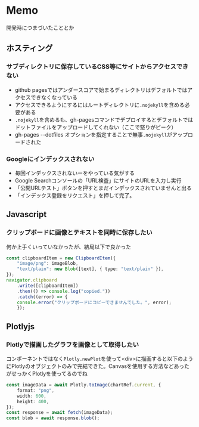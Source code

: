 # Memo

開発時につまづいたこととか

## ホスティング

### サブディレクトリに保存しているCSS等にサイトからアクセスできない

- github pagesではアンダースコアで始まるディレクトリはデフォルトではアクセスできなくなっている
- アクセスできるようにするにはルートディレクトリに`.nojekyll`を含める必要がある
- `.nojekyll`を含めるも、gh-pagesコマンドでデプロイするとデフォルトではドットファイルをアップロードしてくれない（ここで怒りがピーク）
- gh-pages --dotfiles オプションを指定することで無事`.nojekyll`がアップロードされた

### Googleにインデックスされない

- 毎回インデックスされないーをやっている気がする
- Google Searchコンソールの「URL検査」にサイトのURLを入力し実行
- 「公開URLテスト」ボタンを押すとまだインデックスされていませんと出る
- 「インデックス登録をリクエスト」を押して完了。

## Javascript

### クリップボードに画像とテキストを同時に保存したい

何か上手くいっていなかったが、結局以下で良かった

```typescript
const clipboardItem = new ClipboardItem({
    "image/png": imageBlob,
    "text/plain": new Blob([text], { type: "text/plain" }),
});
navigator.clipboard
    .write([clipboardItem])
    .then(() => console.log("copied."))
    .catch((error) => {
    console.error("クリップボードにコピーできませんでした。", error);
    });
```

## Plotlyjs

### Plotlyで描画したグラフを画像として取得したい

コンポーネントではなく`Plotly.newPlot`を使って\<div\>に描画すると以下のようにPlotlyのオブジェクトのみで完結できた。Canvasを使用する方法などあったがせっかくPlotlyを使ってるのでね

```typescript
const imageData = await Plotly.toImage(chartRef.current, {
    format: "png",
    width: 600,
    height: 400,
});
const response = await fetch(imageData);
const blob = await response.blob();
```
